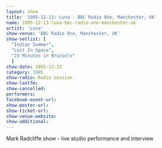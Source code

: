 ```yaml
---
layout: show
title: '1995-12-13: Luna - BBC Radio One, Manchester, UK'
name: 1995-12-13-luna-bbc-radio-one-manchester-uk
artist: 'Luna'
show-venue: 'BBC Radio One, Manchester, UK'
show-setlist: [
  "Indian Summer",
  "Lost In Space",
  "23 Minutes in Brussels"
  ]
show-date: 1995-12-13
category: 1995
show-radio: Radio session
show-lastfm: 
show-cancelled: 
performers: 
facebook-event-url: 
show-poster-url: 
show-ticket-url: 
show-venue-website: 
show-additional: 
---
```


Mark Radcliffe show - live studio performance and interview